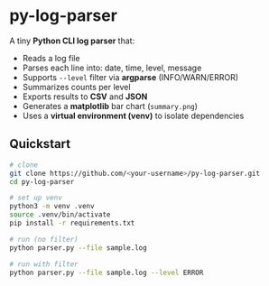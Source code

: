 # py-log-parser

A tiny **Python CLI log parser** that:
- Reads a log file
- Parses each line into: date, time, level, message
- Supports `--level` filter via **argparse** (INFO/WARN/ERROR)
- Summarizes counts per level
- Exports results to **CSV** and **JSON**
- Generates a **matplotlib** bar chart (`summary.png`)
- Uses a **virtual environment (venv)** to isolate dependencies

## Quickstart
```bash
# clone
git clone https://github.com/<your-username>/py-log-parser.git
cd py-log-parser

# set up venv
python3 -m venv .venv
source .venv/bin/activate
pip install -r requirements.txt

# run (no filter)
python parser.py --file sample.log

# run with filter
python parser.py --file sample.log --level ERROR



